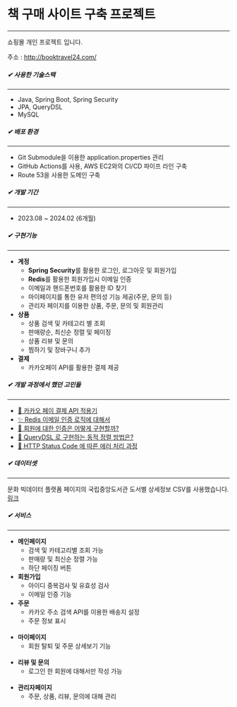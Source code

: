 <h1>책 구매 사이트 구축 프로젝트</h1><hr>
<p>쇼핑몰 개인 프로젝트 입니다.</p>
<p>주소 : <a href="http://booktravel24.com/">http://booktravel24.com/</a></p>

<h5>✔ 사용한 기술스택</h5><hr>
<ul>
    <li>Java, Spring Boot, Spring Security</li>
    <li>JPA, QueryDSL</li>
    <li>MySQL</li>
</ul>

<h5>✔ 배포 환경</h5><hr>
<ul>
    <li>Git Submodule을 이용한 application.properties 관리</li>
    <li>GitHub Actions를 사용, AWS EC2와의 CI/CD 파이프 라인 구축 </li>
    <li>Route 53을 사용한 도메인 구축</li>
</ul>

<h5>✔ 개발 기간</h5><hr>
<ul>
    <li>2023.08 ~ 2024.02 (6개월)</li>
</ul>

<h5>✔ 구현기능</h5><hr>
<ul>
    <li><strong>계정</strong>
        <ul>
            <li><strong>Spring Security</strong>를 활용한 로그인, 로그아웃 및 회원가입 </li>
            <li><strong>Redis</strong>를 활용한 회원가입시 이메일 인증</li>
            <li>이메일과 핸드폰번호를 활용한 ID 찾기</li>
            <li>마이페이지를 통한 유저 편의성 기능 제공(주문, 문의 등)</li>
            <li>관리자 페이지를 이용한 상품, 주문, 문의 및 회원관리</li>
        </ul>
    </li>
    <li><strong>상품</strong>
        <ul>
            <li>상품 검색 및 카테고리 별 조회</li>
            <li>판매량순, 최신순 정렬 및 페이징</li>
            <li>상품 리뷰 및 문의</li>
            <li>찜하기 및 장바구니 추가</li>
        </ul>
    </li>
    <li><strong>결제</strong>
        <ul>
            <li>카카오페이 API를 활용한 결제 제공</li>
        </ul>
    </li>
</ul>

<h5>✔ 개발 과정에서 했던 고민들</h5><hr>
<ul>
    <li><a href="./markdown/kakaopay.md">👔 카카오 페이 결제 API 적용기</a></li>
    <li><a href="./markdown/redis.md">✨ Redis 이메일 인증 로직에 대해서</a></li>
    <li><a href="./markdown/security.md">🎎 회원에 대한 인증은 어떻게 구현할까?</a></li>
    <li><a href="">🎇 QueryDSL 로 구현하는 동적 정렬 방법은?</a></li>
    <li><a href="">👔 HTTP Status Code 에 따른 에러 처리 과정</a></li>
</ul>

<h5>✔ 데이터셋</h5><hr>
<p>문화 빅데이터 플랫폼 페이지의 국립중앙도서관 도서별 상세정보 CSV를 사용했습니다.<span><a href="https://www.bigdata-culture.kr/bigdata/user/data_market/detail.do?id=63513d7b-9b87-4ec1-a398-0a18ecc45411">
링크</a></span></p>

<h5>✔ 서비스</h5><hr>

<ul>
    <li><strong>메인페이지</strong>
        <ul>
            <li>검색 및 카테고리별 조회 가능</li>
            <li>판매량 및 최신순 정렬 가능</li>
            <li>하단 페이징 버튼</li>
            <img src="https://github.com/TwoEther/ShoppingMall_Project/assets/101616106/7d19ff9a-3170-402d-8074-3e73dcd4dbb7" alt="">
        </ul>
    </li>
    <li><strong>회원가입</strong>
        <ul>
            <li>아이디 중복검사 및 유효성 검사</li>
            <li>이메일 인증 기능</li>
            <img src="https://github.com/TwoEther/ShoppingMall_Project/assets/101616106/58518c52-fdfd-426b-b25a-87d4232fce0e" alt="">
        </ul>
    </li>
    <li><strong>주문</strong>
        <ul>
            <li>카카오 주소 검색 API를 이용한 배송지 설정</li>
            <li>주문 정보 표시</li>
            <img src="https://github.com/TwoEther/ShoppingMall_Project/assets/101616106/27ddf39d-07f0-4094-aad0-8ab87bf6ea00" alt="">
            <img src="https://github.com/TwoEther/ShoppingMall_Project/assets/101616106/4fc06d31-d4b1-43b3-a16e-8b14defd628d" alt="">
        </ul>
    </li>
    <li><strong>마이페이지</strong>
        <ul>
            <li>회원 탈퇴 및 주문 상세보기 기능</li>
            <img src="https://github.com/TwoEther/ShoppingMall_Project/assets/101616106/58fe7327-7925-40bd-919e-1b531ac41b72" alt="">
            <img src="https://github.com/TwoEther/ShoppingMall_Project/assets/101616106/539498dd-350d-4dbd-977f-9d9c3c8bb2f1" alt="">
        </ul>
    </li>
    <li><strong>리뷰 및 문의</strong>
        <ul>
            <li>로그인 한 회원에 대해서만 작성 가능</li>
            <img src="https://github.com/TwoEther/ShoppingMall_Project/assets/101616106/60def024-5f28-4670-9565-5637768f1ae3" alt="">
            <img src="https://github.com/TwoEther/ShoppingMall_Project/assets/101616106/d2691cbf-6d9b-4ab8-8b50-b6eec18010af" alt="">
        </ul>
    </li>
    <li><strong>관리자페이지</strong>
        <ul>
            <li>주문, 상품, 리뷰, 문의에 대해 관리</li>
            <img src="https://github.com/TwoEther/ShoppingMall_Project/assets/101616106/532d0c56-a9cb-4734-a0bc-fef3442568bb" alt="">
            <img src="https://github.com/TwoEther/ShoppingMall_Project/assets/101616106/89196502-d2dd-4dd8-8b6e-4fdd9b71e6c9" alt="">
            <img src="https://github.com/TwoEther/ShoppingMall_Project/assets/101616106/d2aa19b9-9a7e-4a97-9a83-a71930233f1d" alt="">
            <img src="https://github.com/TwoEther/ShoppingMall_Project/assets/101616106/468e14cd-b757-4ab2-b213-efbef3502184" alt="">
        </ul>
    </li>
</ul>


